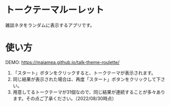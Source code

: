 # トークテーマルーレット
雑談ネタをランダムに表示するアプリです。

# 使い方

DEMO: https://maiamea.github.io/talk-theme-roulette/

1. 「スタート」ボタンをクリックすると、トークテーマが表示されます。
2. 同じ結果が表示された場合は、再度「スタート」ボタンをクリックして下さい。
3. 用意してるトークテーマが31個なので、同じ結果が連続することが多々あります。その点ご了承ください。（2022/08/30時点）
